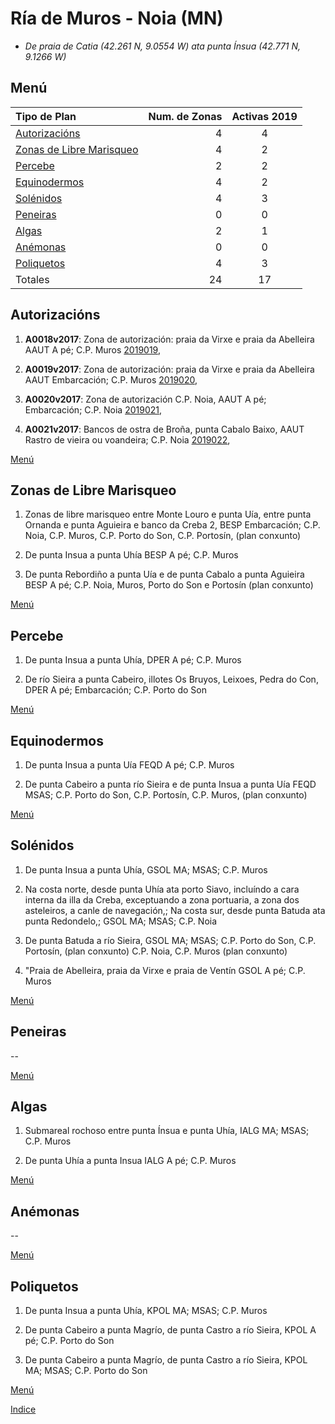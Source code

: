 
# Ría de Muros - Noia (MN)

* _De praia de Catia (42.261 N, 9.0554 W) ata punta Ínsua (42.771 N, 9.1266 W)_

## Menú


|Tipo de Plan | Num. de Zonas| Activas 2019 |
|:------------|--------------:|:-----------:|
|[Autorizacións](#Autorizacións)| 4 | 4 |
|[Zonas de Libre Marisqueo](#Zonas_de_Libre_Marisqueo)| 4 | 2 |
|[Percebe](#Percebe)| 2 |2|
|[Equinodermos](#Equinodermos)| 4 | 2 |
|[Solénidos](#Solénidos)| 4 | 3 |
|[Peneiras](#Peneiras)| 0 | 0 |
|[Algas](#Algas)| 2 | 1 |
|[Anémonas](#Anémonas)| 0 |0|
|[Poliquetos](#Poliquetos)| 4 | 3 |
|Totales| 24 | 17 |



## Autorizacións


1. __A0018v2017__: Zona de autorización: praia da Virxe e praia da Abelleira AAUT A pé; C.P. Muros [2019019](https://galirema.wikia.org/es/wiki/Pexma2019AAUT019),

1. __A0019v2017__: Zona de autorización: praia da Virxe e praia da Abelleira AAUT Embarcación; C.P. Muros [2019020](https://galirema.wikia.org/es/wiki/Pexma2019AAUT020),

1. __A0020v2017__: Zona de autorización C.P. Noia, AAUT A pé; Embarcación; C.P. Noia [2019021](https://galirema.wikia.org/es/wiki/Pexma2019AAUT021),

1. __A0021v2017__: Bancos de ostra de Broña, punta Cabalo Baixo, AAUT Rastro de vieira ou voandeira; C.P. Noia [2019022](https://galirema.wikia.org/es/wiki/Pexma2019AAUT022),

[Menú](#Menú)


## Zonas de Libre Marisqueo


1. Zonas de libre marisqueo entre Monte Louro e punta Uía, entre punta Ornanda e punta Aguieira e banco da Creba 2, BESP Embarcación; C.P. Noia, C.P. Muros, C.P. Porto do Son, C.P. Portosín, (plan conxunto)

1. De punta Insua a punta Uhía BESP A pé; C.P. Muros

1. De punta Rebordiño a punta Uía e de punta Cabalo a punta Aguieira BESP A pé; C.P. Noia, Muros, Porto do Son e Portosín (plan conxunto)

[Menú](#Menú)


## Percebe


1. De punta Insua a punta Uhía, DPER A pé; C.P. Muros

1. De río Sieira a punta Cabeiro, illotes Os Bruyos, Leixoes, Pedra do Con, DPER A pé; Embarcación; C.P. Porto do Son

[Menú](#Menú)


## Equinodermos


1. De punta Insua a punta Uía FEQD A pé; C.P. Muros

1. De punta Cabeiro a punta río Sieira e de punta Insua a punta Uía FEQD MSAS; C.P. Porto do Son, C.P. Portosín, C.P. Muros, (plan conxunto)

[Menú](#Menú)


##  Solénidos


1. De punta Insua a punta Uhía, GSOL MA; MSAS; C.P. Muros

1. Na costa norte, desde punta Uhía ata porto Siavo, incluíndo a cara interna da illa da Creba, exceptuando a zona portuaria, a zona dos asteleiros, a canle de navegación,; Na costa sur, desde punta Batuda ata punta Redondelo,; GSOL MA; MSAS; C.P. Noia

1. De punta Batuda a río Sieira, GSOL MA; MSAS; C.P. Porto do Son, C.P. Portosín, (plan conxunto)  C.P. Noia, C.P. Muros (plan conxunto)

1. "Praia de Abelleira, praia da Virxe e praia de Ventín GSOL A pé; C.P. Muros

[Menú](#Menú)


## Peneiras


 --

[Menú](#Menú)


## Algas


1. Submareal rochoso entre punta Ínsua e punta Uhía, IALG MA; MSAS; C.P. Muros

1. De punta Uhía a punta Insua IALG A pé; C.P. Muros

[Menú](#Menú)


## Anémonas


 --

[Menú](#Menú)


## Poliquetos


1. De punta Insua a punta Uhía, KPOL MA; MSAS; C.P. Muros

1. De punta Cabeiro a punta Magrío, de punta Castro a río Sieira, KPOL A pé; C.P. Porto do Son

1. De punta Cabeiro a punta Magrío, de punta Castro a río Sieira, KPOL MA; MSAS; C.P. Porto do Son

[Menú](#Menú)



[Indice](indicesZonasProduccion.md)




 [Sigremar]: https://goo.gl/glKrkM
 [plans anuais de explotación]: http://goo.gl/4k6J1

